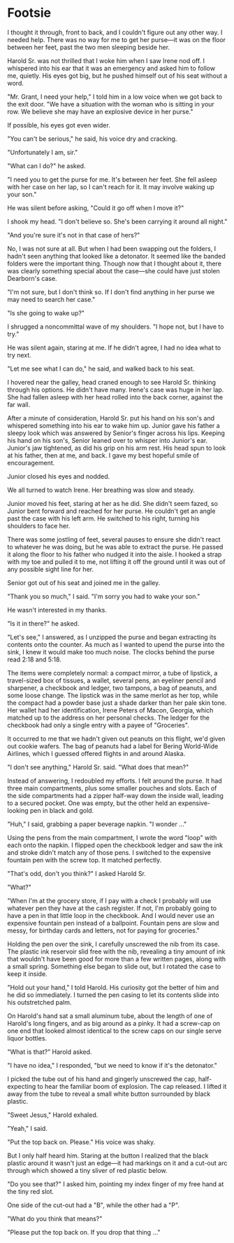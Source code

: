 # Footsie

I thought it through, front to back, and I couldn't figure out any other way.
I needed help.
There was no way for me to get her purse—it was on the floor between her feet, past the two men sleeping beside her.

Harold Sr. was not thrilled that I woke him when I saw Irene nod off.
I whispered into his ear that it was an emergency and asked him to follow me, quietly.
His eyes got big, but he pushed himself out of his seat without a word.

"Mr. Grant, I need your help," I told him in a low voice when we got back to the exit door.
"We have a situation with the woman who is sitting in your row.
We believe she may have an explosive device in her purse."

If possible, his eyes got even wider.

"You can't be serious," he said, his voice dry and cracking.

"Unfortunately I am, sir."

"What can I do?" he asked.

"I need you to get the purse for me.
It's between her feet.
She fell asleep with her case on her lap, so I can't reach for it.
It may involve waking up your son."

He was silent before asking, "Could it go off when I move it?"

I shook my head.
"I don't believe so.
She's been carrying it around all night."

"And you're sure it's not in that case of hers?"

No, I was not sure at all.
But when I had been swapping out the folders, I hadn't seen anything that looked like a detonator.
It seemed like the banded folders were the important thing.
Though now that I thought about it, there was clearly something special about the case—she could have just stolen Dearborn's case.

"I'm not sure, but I don't think so.
If I don't find anything in her purse we may need to search her case."

"Is she going to wake up?"

I shrugged a noncommittal wave of my shoulders.
"I hope not, but I have to try."

He was silent again, staring at me.
If he didn't agree, I had no idea what to try next.

"Let me see what I can do," he said, and walked back to his seat.

I hovered near the galley, head craned enough to see Harold Sr. thinking through his options.
He didn't have many.
Irene's case was huge in her lap.
She had fallen asleep with her head rolled into the back corner, against the far wall.

After a minute of consideration, Harold Sr. put his hand on his son's and whispered something into his ear to wake him up.
Junior gave his father a sleepy look which was answered by Senior's finger across his lips.
Keeping his hand on his son's, Senior leaned over to whisper into Junior's ear.
Junior's jaw tightened, as did his grip on his arm rest.
His head spun to look at his father, then at me, and back.
I gave my best hopeful smile of encouragement.

Junior closed his eyes and nodded.

We all turned to watch Irene.
Her breathing was slow and steady.

Junior moved his feet, staring at her as he did.
She didn't seem fazed, so Junior bent forward and reached for her purse.
He couldn't get an angle past the case with his left arm.
He switched to his right, turning his shoulders to face her.

There was some jostling of feet, several pauses to ensure she didn't react to whatever he was doing, but he was able to extract the purse.
He passed it along the floor to his father who nudged it into the aisle.
I hooked a strap with my toe and pulled it to me, not lifting it off the ground until it was out of
any possible sight line for her.

Senior got out of his seat and joined me in the galley.

"Thank you so much," I said.
"I'm sorry you had to wake your son."

He wasn't interested in my thanks.

"Is it in there?" he asked.

"Let's see," I answered, as I unzipped the purse and began extracting its contents onto the counter.
As much as I wanted to upend the purse into the sink, I knew it would make too much noise.
The clocks behind the purse read 2:18 and 5:18.

The items were completely normal: a compact mirror, a tube of lipstick, a travel-sized box of tissues, a wallet, several pens, an eyeliner pencil and sharpener, a checkbook and ledger, two tampons, a bag of peanuts, and some loose change.
The lipstick was in the same merlot as her top, while the compact had a powder base just a shade darker than her pale skin tone.
Her wallet had her identification, Irene Peters of Macon, Georgia, which matched up to the address on her personal checks.
The ledger for the checkbook had only a single entry with a payee of "Groceries".

It occurred to me that we hadn't given out peanuts on this flight, we'd given out cookie wafers.
The bag of peanuts had a label for Bering World-Wide Airlines, which I guessed offered flights in and around Alaska.

"I don't see anything," Harold Sr. said.
"What does that mean?"

Instead of answering, I redoubled my efforts.
I felt around the purse.
It had three main compartments, plus some smaller pouches and slots.
Each of the side compartments had a zipper half-way down the inside wall, leading to a secured pocket.
One was empty, but the other held an expensive-looking pen in black and gold.

"Huh," I said, grabbing a paper beverage napkin.
"I wonder …"

Using the pens from the main compartment, I wrote the word "loop" with each onto the napkin.
I flipped open the checkbook ledger and saw the ink and stroke didn't match any of those pens.
I switched to the expensive fountain pen with the screw top.
It matched perfectly.

"That's odd, don't you think?" I asked Harold Sr.

"What?"

"When I'm at the grocery store, if I pay with a check I probably will use whatever pen they have at the cash register.
If not, I'm probably going to have a pen in that little loop in the checkbook.
And I would never use an expensive fountain pen instead of a ballpoint.
Fountain pens are slow and messy, for birthday cards and letters, not for paying for groceries."

Holding the pen over the sink, I carefully unscrewed the nib from its case.
The plastic ink reservoir slid free with the nib, revealing a tiny amount of ink that wouldn't have been good for more than a few written pages, along with a small spring.
Something else began to slide out, but I rotated the case to keep it inside.

"Hold out your hand," I told Harold.
His curiosity got the better of him and he did so immediately.
I turned the pen casing to let its contents slide into his outstretched palm.

On Harold's hand sat a small aluminum tube, about the length of one of Harold's long fingers, and as big around as a pinky.
It had a screw-cap on one end that looked almost identical to the screw caps on our single serve liquor bottles.

"What is that?" Harold asked.

"I have no idea," I responded, "but we need to know if it's the detonator."

I picked the tube out of his hand and gingerly unscrewed the cap, half-expecting to hear the familiar boom of explosion.
The cap released.
I lifted it away from the tube to reveal a small white button surrounded by black plastic.

"Sweet Jesus," Harold exhaled.

"Yeah," I said.

"Put the top back on.
Please."
His voice was shaky.

But I only half heard him.
Staring at the button I realized that the black plastic around it wasn't just an edge—it had markings on it and a cut-out arc through which showed a tiny sliver of red plastic below.

"Do you see that?" I asked him, pointing my index finger of my free hand at the tiny red slot.

One side of the cut-out had a "B", while the other had a "P".

"What do you think that means?"

"Please put the top back on.
If you drop that thing …"
